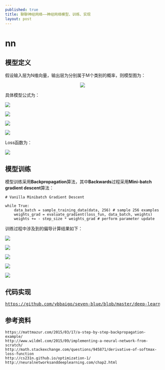 ```yaml
---
published: true
title: 聊聊神经网络——神经网络模型、训练、实现
layout: post
---
```

# nn



## 模型定义

假设输入层为N维向量，输出层为分别属于M个类别的概率，则模型图为：

<p align="center">
<img src="https://github.com/ybbaigo/seven-blue/blob/master/deep-learning/nn/resoures/nn_summary.png?raw=true"/>
</p>

具体模型公式为：

<p align="left">
<img src="https://github.com/ybbaigo/seven-blue/blob/master/deep-learning/nn/resoures/model_1.png?raw=true"/>
</p>

<p align="left">
<img src="https://github.com/ybbaigo/seven-blue/blob/master/deep-learning/nn/resoures/model_2.png?raw=true"/>
</p>

<p align="left">
<img src="https://github.com/ybbaigo/seven-blue/blob/master/deep-learning/nn/resoures/model_3.png?raw=true"/>
</p>

<p align="left">
<img src="https://github.com/ybbaigo/seven-blue/blob/master/deep-learning/nn/resoures/model_4.png?raw=true"/>
</p>

Loss函数为：

<p align="left">
<img src="https://github.com/ybbaigo/seven-blue/blob/master/deep-learning/nn/resoures/loss_1.png?raw=true"/>
</p>


## 模型训练

模型训练采用**Backpropagation**算法，其中**Backwards**过程采用**Mini-batch gradient descent**算法：

    # Vanilla Minibatch Gradient Descent

    while True:
        data_batch = sample_training_data(data, 256) # sample 256 examples
        weights_grad = evaluate_gradient(loss_fun, data_batch, weights)
        weights += - step_size * weights_grad # perform parameter update

训练过程中涉及到的偏导计算结果如下：

<p align="left">
<img src="https://github.com/ybbaigo/seven-blue/blob/master/deep-learning/nn/resoures/dev_1.png?raw=true"/>
</p>

<p align="left">
<img src="https://github.com/ybbaigo/seven-blue/blob/master/deep-learning/nn/resoures/dev_2.png?raw=true"/>
</p>

<p align="left">
<img src="https://github.com/ybbaigo/seven-blue/blob/master/deep-learning/nn/resoures/dev_3.png?raw=true"/>
</p>

<p align="left">
<img src="https://github.com/ybbaigo/seven-blue/blob/master/deep-learning/nn/resoures/dev_4.png?raw=true"/>
</p>

<p align="left">
<img src="https://github.com/ybbaigo/seven-blue/blob/master/deep-learning/nn/resoures/dev_5.png?raw=true"/>
</p>

## 代码实现

<pre>
<a href="https://github.com/ybbaigo/seven-blue/blob/master/deep-learning/nn/nn.ipynb">https://github.com/ybbaigo/seven-blue/blob/master/deep-learning/nn/nn.ipynb</a>
</pre>

## 参考资料

    https://mattmazur.com/2015/03/17/a-step-by-step-backpropagation-example/
    http://www.wildml.com/2015/09/implementing-a-neural-network-from-scratch/
    http://math.stackexchange.com/questions/945871/derivative-of-softmax-loss-function
    http://cs231n.github.io/optimization-1/
    http://neuralnetworksanddeeplearning.com/chap2.html
